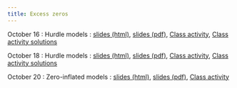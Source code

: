 ```yaml
---
title: Excess zeros
---
```


October 16
: Hurdle models
  : [slides (html)](https://sta712-f23.github.io/slides/lecture_20.html), [slides (pdf)](https://sta712-f23.github.io/slides/lecture_20.pdf), [Class activity](https://sta712-f23.github.io/class_activities/ca_lecture_20.html), [Class activity solutions](https://sta712-f23.github.io/class_activities/ca_lecture_20_solutions.html)
    
October 18
: Hurdle models
  : [slides (html)](https://sta712-f23.github.io/slides/lecture_21.html), [slides (pdf)](https://sta712-f23.github.io/slides/lecture_21.pdf), [Class activity](https://sta712-f23.github.io/class_activities/ca_lecture_21.html), [Class activity solutions](https://sta712-f23.github.io/class_activities/ca_lecture_21_solutions.html)
  
October 20
: Zero-inflated models
  : [slides (html)](https://sta712-f23.github.io/slides/lecture_22.html), [slides (pdf)](https://sta712-f23.github.io/slides/lecture_22.pdf), [Class activity](https://sta712-f23.github.io/class_activities/ca_lecture_22.html)